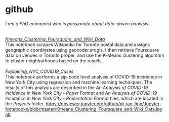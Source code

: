 # github
###### I am a PhD economist who is passionate about data-driven analysis<br /> 

[*Kmeans_Clustering_Foursquare_and_Wiki_Data*](https://nbviewer.jupyter.org/github/dr-ian-finn/Jupyter-Notebooks/blob/master/Kmeans_Clustering_Foursquare_and_Wiki_Data.ipynb)<br /> 
This notebook scrapes Wikipedia for Toronto postal data and assigns geographic coordinates using geocoder.arcgis. I then retrieve Foursquare data on venues in Toronto proper, and use the K-Means clustering algorithm to cluster neighborhoods based on the results.<br />
<br /> 
*Explaining_NYC_COVID19_Cases* <br />
This notebook performs a zip-code level analysis of COVID-19 incidence in New York City using regression and machine learning techniques. The results of this analysis are described in the *An Analysis of COVID-19 Incidence in New York City - Paper Format* and *An Analysis of COVID-19 Incidence in New York City - Presentation Format* files, which are located in the *Projects* folder.
https://nbviewer.jupyter.org/github/dr-ian-finn/Jupyter-Notebooks/blob/master/Kmeans_Clustering_Foursquare_and_Wiki_Data.ipynb
